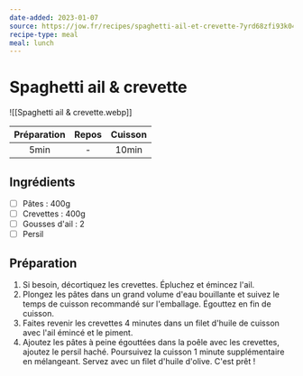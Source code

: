 ```yaml
---
date-added: 2023-01-07
source: https://jow.fr/recipes/spaghetti-ail-et-crevette-7yrd68zfi93k041m109b
recipe-type: meal
meal: lunch
---
```


# Spaghetti ail & crevette

![[Spaghetti ail & crevette.webp]]

| Préparation | Repos | Cuisson |
|:-----------:|:-----:|:-------:|
|    5min     |   -   |  10min  |

## Ingrédients

- [ ] Pâtes : 400g
- [ ] Crevettes : 400g
- [ ] Gousses d'ail : 2
- [ ] Persil

## Préparation

1. Si besoin, décortiquez les crevettes. Épluchez et émincez l'ail.
2. Plongez les pâtes dans un grand volume d'eau bouillante et suivez le temps de cuisson recommandé sur l'emballage. Égouttez en fin de cuisson.
3. Faites revenir les crevettes 4 minutes dans un filet d'huile de cuisson avec l'ail émincé et le piment.
4. Ajoutez les pâtes à peine égouttées dans la poêle avec les crevettes, ajoutez le persil haché. Poursuivez la cuisson 1 minute supplémentaire en mélangeant. Servez avec un filet d'huile d'olive. C'est prêt !
